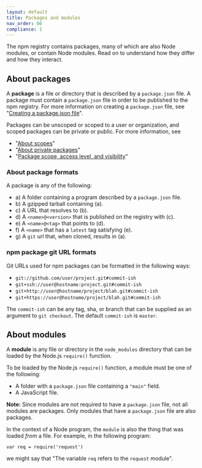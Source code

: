 ```yaml
---
layout: default
title: Packages and modules
nav_order: 06
compliance: 1
---
```


The npm registry contains packages, many of which are also Node modules, or contain Node modules. Read on to understand how they differ and how they interact.

## About packages

A **package** is a file or directory that is described by a `package.json` file. A package must contain a `package.json` file in order to be published to the npm registry. For more information on creating a `package.json` file, see "[Creating a package.json file][pkg-json]".

Packages can be unscoped or scoped to a user or organization, and scoped packages can be private or public. For more information, see
- "[About scopes][about-scopes]"
- "[About private packages][private-pkgs]"
- "[Package scope, access level, and visibility][pkg-viz]"

### About package formats

A package is any of the following:

* a) A folder containing a program described by a `package.json` file.
* b) A gzipped tarball containing (a).
* c) A URL that resolves to (b).
* d) A `<name>@<version>` that is published on the registry with (c).
* e) A `<name>@<tag>` that points to (d).
* f) A `<name>` that has a `latest` tag satisfying (e).
* g) A `git` url that, when cloned, results in (a).

### npm package git URL formats

Git URLs used for npm packages can be formatted in the following ways:

- `git://github.com/user/project.git#commit-ish`
- `git+ssh://user@hostname:project.git#commit-ish`
- `git+http://user@hostname/project/blah.git#commit-ish`
- `git+https://user@hostname/project/blah.git#commit-ish`

The `commit-ish` can be any tag, sha, or branch that can be supplied as
an argument to `git checkout`. The default `commit-ish` is `master`.

## About modules

A **module** is any file or directory in the `node_modules` directory that can be loaded by the Node.js `require()` function.

To be loaded by the Node.js `require()` function, a module must be one of the following:

* A folder with a `package.json` file containing a `"main"` field.
* A JavaScript file.

<Note>

**Note:** Since modules are not required to have a `package.json` file, not all modules are packages. Only modules that have a `package.json` file are also packages.

</Note>

In the context of a Node program, the `module` is also the thing that
was loaded *from* a file. For example, in the following program:

    var req = require('request')

we might say that "The variable `req` refers to the `request` module".


[about-scopes]: about-scopes
[private-pkgs]: about-private-packages
[pkg-json]: creating-a-package-json-file
[pkg-viz]: package-scope-access-level-and-visibility
